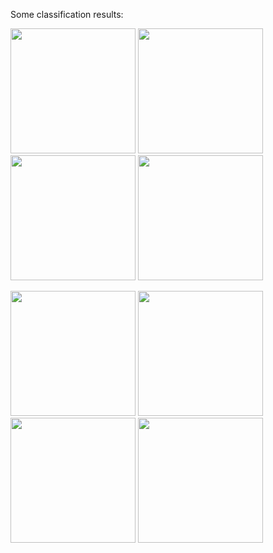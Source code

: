 Some classification results:

<img src="https://user-images.githubusercontent.com/1630974/56848132-60106f00-68e5-11e9-81c9-65f1836ac983.png" width="200" /> <img src="https://user-images.githubusercontent.com/1630974/56848133-60106f00-68e5-11e9-8704-b613401f61bd.png" width="200" /> <img src="https://user-images.githubusercontent.com/1630974/56848134-60106f00-68e5-11e9-908a-09f4ac43436c.png" width="200" /> <img src="https://user-images.githubusercontent.com/1630974/56848135-60106f00-68e5-11e9-9834-a311ca0a5fe0.png" width="200" />

<img src="https://user-images.githubusercontent.com/1630974/56860393-7c201900-6996-11e9-8677-9d5d62a1bd4d.png" width="200" /> <img src="https://user-images.githubusercontent.com/1630974/56860394-7c201900-6996-11e9-93c2-d8810d7488e0.png" width="200" /> <img src="https://user-images.githubusercontent.com/1630974/56860395-7c201900-6996-11e9-814d-069757b1e98d.png" width="200" /> <img src="https://user-images.githubusercontent.com/1630974/56860396-7cb8af80-6996-11e9-9c6c-5abc1fc1d3eb.png" width="200" />
